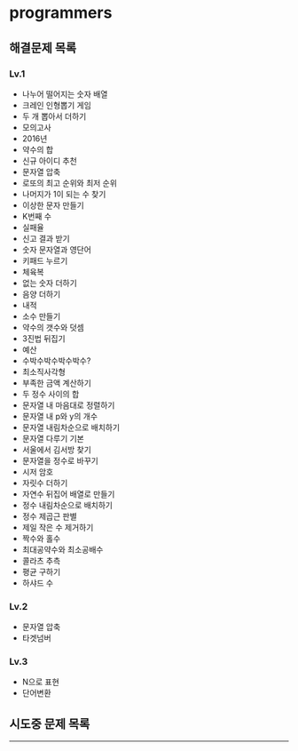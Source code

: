 # programmers

## 해결문제 목록 

### Lv.1
- 나누어 떨어지는 숫자 배열
- 크레인 인형뽑기 게임
- 두 개 뽑아서 더하기
- 모의고사
- 2016년
- 약수의 합
- 신규 아이디 추천
- 문자열 압축
- 로또의 최고 순위와 최저 순위
- 나머지가 1이 되는 수 찾기
- 이상한 문자 만들기
- K번째 수
- 실패율
- 신고 결과 받기
- 숫자 문자열과 영단어
- 키패드 누르기
- 체육복
- 없는 숫자 더하기
- 음양 더하기
- 내적
- 소수 만들기
- 약수의 갯수와 덧셈
- 3진법 뒤집기
- 예산
- 수박수박수박수박수?
- 최소직사각형
- 부족한 금액 계산하기
- 두 정수 사이의 합
- 문자열 내 마음대로 정렬하기
- 문자열 내 p와 y의 개수
- 문자열 내림차순으로 배치하기
- 문자열 다루기 기본
- 서울에서 김서방 찾기
- 문자열을 정수로 바꾸기
- 시저 암호
- 자릿수 더하기
- 자연수 뒤집어 배열로 만들기
- 정수 내림차순으로 배치하기
- 정수 제곱근 판별
- 제일 작은 수 제거하기
- 짝수와 홀수
- 최대공약수와 최소공배수
- 콜라츠 추측
- 평균 구하기
- 하샤드 수

### Lv.2
- 문자열 압축
- 타겟넘버

### Lv.3
- N으로 표현
- 단어변환

## 시도중 문제 목록
***



